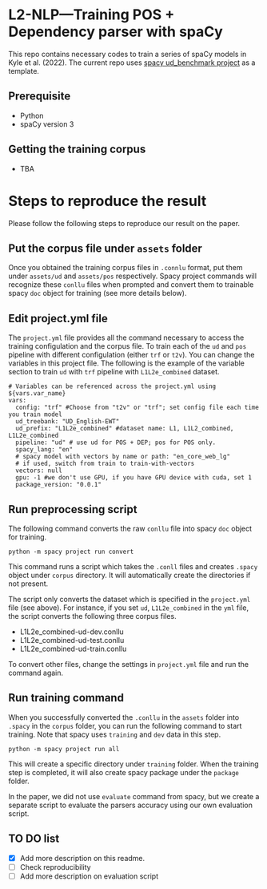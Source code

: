 
# L2-NLP—Training POS + Dependency parser with spaCy

This repo contains necessary codes to train a series of spaCy models in Kyle et al. (2022).
The current repo uses [spacy ud_benchmark project](https://github.com/explosion/projects/tree/v3/benchmarks/ud_benchmark) as a template.


## Prerequisite
- Python
- spaCy version 3

## Getting the training corpus
- TBA 

# Steps to reproduce the result
Please follow the following steps to reproduce our result on the paper.

## Put the corpus file under `assets` folder
Once you obtained the training corpus files in  `.connlu` format, put them under `assets/ud` and `assets/pos` respectively. Spacy project commands will recognize these `conllu` files when prompted and convert them to trainable spacy `doc` object for training (see more details below).

## Edit project.yml file
The `project.yml` file provides all the command necessary to access the training configulation and the corpus file. To train each of the `ud` and `pos` pipeline with different configulation (either `trf` or `t2v`). You can change the variables in this project file. The following is the example of the variable section to train `ud` with `trf` pipeline with `L1L2e_combined` dataset.

```
# Variables can be referenced across the project.yml using ${vars.var_name}
vars:
  config: "trf" #Choose from "t2v" or "trf"; set config file each time you train model
  ud_treebank: "UD_English-EWT"
  ud_prefix: "L1L2e_combined" #dataset name: L1, L1L2_combined, L1L2e_combined
  pipeline: "ud" # use ud for POS + DEP; pos for POS only.
  spacy_lang: "en" 
  # spacy model with vectors by name or path: "en_core_web_lg"
  # if used, switch from train to train-with-vectors
  vectors: null
  gpu: -1 #we don't use GPU, if you have GPU device with cuda, set 1
  package_version: "0.0.1"
```


## Run preprocessing script

The following command converts the raw `conllu` file into spacy `doc` object for training.

```
python -m spacy project run convert
```

This command runs a script which takes the `.conll` files and creates `.spacy` object under `corpus` directory. It will automatically create the directories if not present.

The script only converts the dataset which is specified in the `project.yml` file (see above).
For instance, if you set `ud`, `L1L2e_combined` in the `yml` file, the script converts the following three corpus files.
- L1L2e_combined-ud-dev.conllu
- L1L2e_combined-ud-test.conllu
- L1L2e_combined-ud-train.conllu

To convert other files, change the settings in `project.yml` file and run the command again.


## Run training command

When you successfully converted the `.conllu` in the `assets` folder into `.spacy` in the `corpus` folder, you can run the following command to start training. Note that spacy uses `training` and `dev` data in this step.

```
python -m spacy project run all
```

This will create a specific directory under `training` folder. When the training step is completed, it will also create spacy package under the `package` folder. 

In the paper, we did not use `evaluate` command from spacy, but we create a separate script to evaluate the parsers accuracy using our own evaluation script.


## TO DO list
- [x] Add more description on this readme.
- [ ] Check reproducibility
- [ ] Add more description on evaluation script 